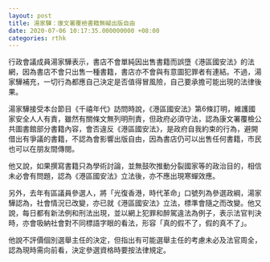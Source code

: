 ```yaml
---
layout: post
title: 湯家驊：康文署覆檢書籍無礙出版自由
date: 2020-07-06 10:17:35.000000000 +08:00
categories: rthk
---
```


行政會議成員湯家驊表示，書店不會單純因出售書籍而誤墮《港區國安法》的法網，因為書店不會只出售一種書籍，書店亦不會與有意圖犯罪者有連結。不過，湯家驊補充，一切行為都應自己決定是否值得冒風險，自己要承擔可能出現的法律後果。

湯家驊接受本台節目《千禧年代》訪問時說，《港區國安法》第6條訂明，維護國家安全人人有責，雖然有關條文無列明刑責，但政府必須守法，認為康文署覆檢公共圖書館部分書籍內容，會否違反《港區國安法》，是政府自我約束的行為，避開借出有爭議的書籍，不認為會影響出版自由，因為書店仍可以出售任何書籍，市民也可以在朋友間傳閱。

他又說，如果撰寫書籍只為學術討論，並無鼓吹推動分裂國家等的政治目的，相信未必會有問題，認為《港區國安法》立法後，亦不應出現寒蟬效應。

另外，去年有區議員參選人，將「光復香港，時代革命」口號列為參選政綱，湯家驊認為，社會情況已改變，亦已就《港區國安法》立法，標準會隨之而改變。他又說，每日都有新法例和刑法出現，並以網上犯罪和醉駕違法為例子，表示法官判決時，亦會吸納社會對不同標語字眼的看法，形容「真的假不了，假的真不了」。

他說不評價個別選舉主任的決定，但指出有可能選舉主任的考慮未必及法官周全，認為現時需向前看，決定參選資格時要按法律規定。
